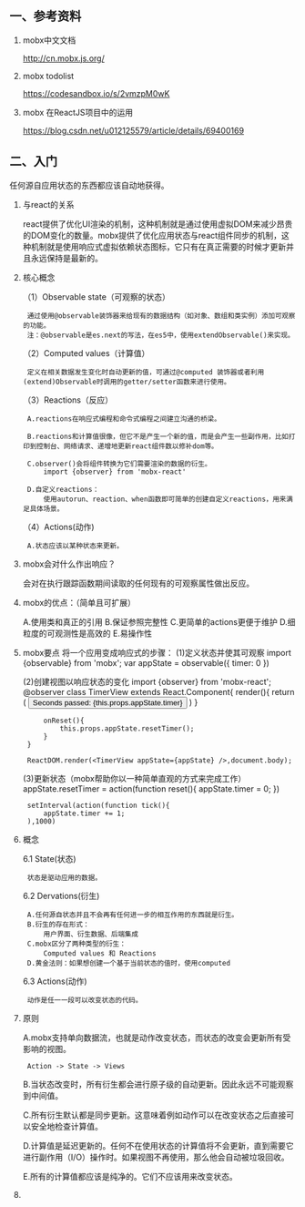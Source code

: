 ## 一、参考资料
1. mobx中文文档

    http://cn.mobx.js.org/
2. mobx todolist

    https://codesandbox.io/s/2vmzpM0wK
3. mobx 在ReactJS项目中的运用

    https://blog.csdn.net/u012125579/article/details/69400169

## 二、入门
任何源自应用状态的东西都应该自动地获得。

1. 与react的关系

    react提供了优化UI渲染的机制，这种机制就是通过使用虚拟DOM来减少昂贵的DOM变化的数量。mobx提供了优化应用状态与react组件同步的机制，这种机制就是使用响应式虚拟依赖状态图标，它只有在真正需要的时候才更新并且永远保持是最新的。
    
2. 核心概念

    （1）Observable state（可观察的状态）
    
        通过使用@observable装饰器来给现有的数据结构（如对象、数组和类实例）添加可观察的功能。
        注：@observable是es.next的写法，在es5中，使用extendObservable()来实现。

    （2）Computed values（计算值）
    
        定义在相关数据发生变化时自动更新的值，可通过@computed 装饰器或者利用(extend)Observable时调用的getter/setter函数来进行使用。

    （3）Reactions（反应）
    
        A.reactions在响应式编程和命令式编程之间建立沟通的桥梁。

        B.reactions和计算值很像，但它不是产生一个新的值，而是会产生一些副作用，比如打印到控制台、网络请求、递增地更新react组件数以修补dom等。

        C.observer()会将组件转换为它们需要渲染的数据的衍生。
            import {observer} from 'mobx-react'

        D.自定义reactions：
            使用autorun、reaction、when函数即可简单的创建自定义reactions，用来满足具体场景。

    （4）Actions(动作)
    
        A.状态应该以某种状态来更新。
          

        
3. mobx会对什么作出响应？

    会对在执行跟踪函数期间读取的任何现有的可观察属性做出反应。

4. mobx的优点：（简单且可扩展）

    A.使用类和真正的引用
    B.保证参照完整性
    C.更简单的actions更便于维护
    D.细粒度的可观测性是高效的
    E.易操作性

5. mobx要点
    将一个应用变成响应式的步骤：
    (1)定义状态并使其可观察
        import {observable} from 'mobx';
        var appState = observable({
            timer: 0
        })

    (2)创建视图以响应状态的变化
        import {observer} from 'mobx-react';
        @observer
        class TimerView extends React.Component{
            render(){
                return (
                    <button onClick={this.onReset.bind(this)}>
                        Seconds passed: {this.props.appState.timer}
                    </button>
                )
            }

            onReset(){
                this.props.appState.resetTimer();
            }
        }

        ReactDOM.render(<TimerView appState={appState} />,document.body);

    (3)更新状态（mobx帮助你以一种简单直观的方式来完成工作）
        appState.resetTimer = action(function reset(){
            appState.timer = 0;
        })

        setInterval(action(function tick(){
            appState.timer += 1;
        ),1000)
    

6. 概念

    6.1 State(状态)
    
        状态是驱动应用的数据。

    6.2 Dervations(衍生)
    
        A.任何源自状态并且不会再有任何进一步的相互作用的东西就是衍生。
        B.衍生的存在形式：
            用户界面、衍生数据、后端集成
        C.mobx区分了两种类型的衍生：
            Computed values 和 Reactions
        D.黄金法则：如果想创建一个基于当前状态的值时，使用computed

    6.3 Actions(动作)
    
        动作是任一一段可以改变状态的代码。

7. 原则

    A.mobx支持单向数据流，也就是动作改变状态，而状态的改变会更新所有受影响的视图。
    
        Action -> State -> Views

    B.当状态改变时，所有衍生都会进行原子级的自动更新。因此永远不可能观察到中间值。

    C.所有衍生默认都是同步更新。这意味着例如动作可以在改变状态之后直接可以安全地检查计算值。

    D.计算值是延迟更新的。任何不在使用状态的计算值将不会更新，直到需要它进行副作用（I/O）操作时。如果视图不再使用，那么他会自动被垃圾回收。

    E.所有的计算值都应该是纯净的。它们不应该用来改变状态。

8. 

